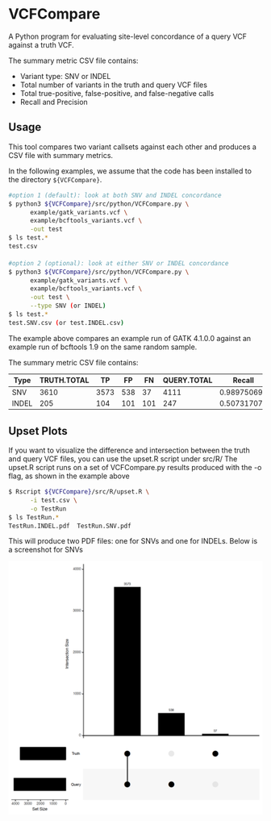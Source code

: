 # VCFCompare
A Python program for evaluating site-level concordance of a query VCF against a truth VCF.

 The summary metric CSV file contains:
* Variant type: SNV or INDEL
* Total number of variants in the truth and query VCF files
* Total true-positive, false-positive, and false-negative calls
* Recall and Precision

## Usage
This tool compares two variant callsets against each other and produces a CSV file with summary metrics.

In the following examples, we assume that the code has been installed to the directory `${VCFCompare}`.

```bash
#option 1 (default): look at both SNV and INDEL concordance
$ python3 ${VCFCompare}/src/python/VCFCompare.py \
      example/gatk_variants.vcf \
      example/bcftools_variants.vcf \
      -out test
$ ls test.*
test.csv

#option 2 (optional): look at either SNV or INDEL concordance
$ python3 ${VCFCompare}/src/python/VCFCompare.py \
      example/gatk_variants.vcf \
      example/bcftools_variants.vcf \
      -out test \
      --type SNV (or INDEL)
$ ls test.*
test.SNV.csv (or test.INDEL.csv)
```

The example above compares an example run of GATK 4.1.0.0 against an example run of bcftools 1.9 on the same random sample.

The summary metric CSV file contains:

Type | TRUTH.TOTAL | TP | FP | FN | QUERY.TOTAL | Recall | Precision
--- | --- | --- | --- | --- | --- | --- | ---
SNV | 3610 | 3573 | 538 | 37 | 4111 | 0.989750693 | 0.869131598
INDEL | 205 | 104 | 101 | 101 | 247 | 0.507317073 | 0.421052632

## Upset Plots
If you want to visualize the difference and intersection between the truth and query VCF files, you can use the upset.R script under src/R/
The upset.R script runs on a set of VCFCompare.py results produced with the -o flag, as shown in the example above

```bash
$ Rscript ${VCFCompare}/src/R/upset.R \
      -i test.csv \
      -o TestRun
$ ls TestRun.*
TestRun.INDEL.pdf  TestRun.SNV.pdf
```
This will produce two PDF files: one for SNVs and one for INDELs.
Below is a screenshot for SNVs

![](doc/TestRun.SNV.png)
